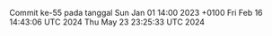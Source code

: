 Commit ke-55 pada tanggal Sun Jan 01 14:00 2023 +0100
Fri Feb 16 14:43:06 UTC 2024
Thu May 23 23:25:33 UTC 2024
